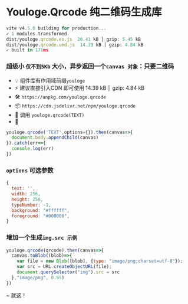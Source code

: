 # Youloge.Qrcode 纯二维码生成库  

```js
vite v4.5.0 building for production...
✓ 1 modules transformed.
dist/youloge.qrcode.es.js  20.41 kB │ gzip: 5.45 kB
dist/youloge.qrcode.umd.js  14.39 kB │ gzip: 4.84 kB
✓ built in 171ms
```
### 超级小 `仅不到5Kb` 大小，异步返回一个`canvas 对象`：只要二维码 

- 💡 组件库有作用域前缀`youloge` 
- ⚡️ 建议直接引入CDN 即可使用 14.39 kB │ gzip: 4.84 kB
- 🛠️ `https://unpkg.com/youloge.qrcode`
- 📦 `https://cdn.jsdelivr.net/npm/youloge.qrcode`
- 🔩 调用 `youloge.qrcode(TEXT)`
- 🔑

```js
youloge.qrcode('TEXT',options={}).then(canvas=>{
  document.body.appendChild(canvas)
}).catch(err=>{
  console.log(err)
})
```
### `options` 可选参数
```js
{
  text: '',
  width: 256,
  height: 256,
  typeNumber: -1,
  background: "#ffffff",
  foreground: "#000000",
}

```


### 增加一个生成`img.src 示例`

```js
youloge.qrcode(qrcode).then(canvas=>{
  canvas.toBlob((blob)=>{
    var file = new Blob([blob], {type: "image/png;charset=utf-8"});
    var src = URL.createObjectURL(file);
    document.querySelector("img").src = src
  },"image/png", 0.95)
})
```

~ 就这！